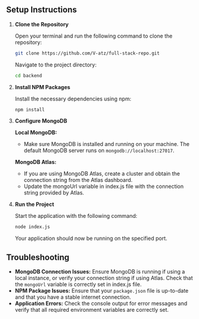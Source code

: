 ## Setup Instructions

1. **Clone the Repository**

   Open your terminal and run the following command to clone the repository:

   ```bash
   git clone https://github.com/V-atz/full-stack-repo.git
   ```

   Navigate to the project directory:

   ```bash
   cd backend
   ```

2. **Install NPM Packages**

   Install the necessary dependencies using npm:

   ```bash
   npm install
   ```

3. **Configure MongoDB**

   **Local MongoDB:**

   - Make sure MongoDB is installed and running on your machine. The default MongoDB server runs on `mongodb://localhost:27017`.

   **MongoDB Atlas:**

   - If you are using MongoDB Atlas, create a cluster and obtain the connection string from the Atlas dashboard.
   - Update the mongoUrl variable in index.js file with the connection string provided by Atlas.

4. **Run the Project**

   Start the application with the following command:

   ```bash
   node index.js
   ```

   Your application should now be running on the specified port.

## Troubleshooting

- **MongoDB Connection Issues:** Ensure MongoDB is running if using a local instance, or verify your connection string if using Atlas. Check that the `mongoUrl` variable is correctly set in index.js file.
- **NPM Package Issues:** Ensure that your `package.json` file is up-to-date and that you have a stable internet connection.
- **Application Errors:** Check the console output for error messages and verify that all required environment variables are correctly set.
